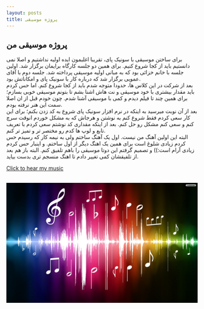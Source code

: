 ```yaml
---
layout: posts
title: پروژه موسیقی
---
```

## پروژه موسیقی من
برای ساختن موسیقی با سونیک پای، تقریبا اغلبمون ایده اولیه نداشتیم و اصلا نمی دانستیم باید از کجا شروع کنیم. برای همین دو جلسه کارگاه برایمان برگزار شد. اولین جلسه با خانم خزائی بود که به مبانی اولیه موسیقی پرداخته شد. جلسه دوم با آقای عمویی برگزار شد که درباره کار با سونیک پای و امکاناتش بود.
<br>
بعد از  شرکت در این کلاس ها، حدودا متوجه شدم باید از کجا شروع کنم. اما حس کردم باید مقدار بیشتری با خود موسیقی و نت هاش اشنا بشم تا بتونم  موسیقی خوبی بسازم؛ برای همین چند تا فیلم دیدم و کمی با موسیقی آشنا شدم. چون خودم قبل از ان اصلا سمت این هنر نرفته بودم.
<br>
بعد از آن نوبت میرسید به اینکه در نرم افزار سونیک پای شروع به کد زدن بکنم؛ برای این کار سعی کردم فقط شروع کنم به نوشتن و هرجاش که به مشکل خوردم انوقت سرچ کنم و سعی کنم مشکل رو حل کنم. بعد از اینکه مقداری کد نوشتم سعی کردم با تعریف تابع و لوپ ها کدم رو مختصر تر و تمیز تر کنم. 
<br>
البته این اولین آهنگ من نیست. اول یک آهنگ ساختم ولی به نیمه کار که رسیدم حس کردم زیادی شلوغ است برای همین یک اهنگ دیگر از اول ساختم. و اینبار حس کردم زیادی آرام است:)) و تصمیم گرفتم این دوتا موسیقی را باهم تلفیق کنم. البته باز هم بعد از تلفیقشان کمی تغییر دادم تا اهنگ منسجم تری بدست بیاید.



[Click to hear my music](https://soundcloud.com/w07pasoq5quf/music)

[![My music](/assets/images/music1.jpg)](https://soundcloud.com/w07pasoq5quf/music)
---

